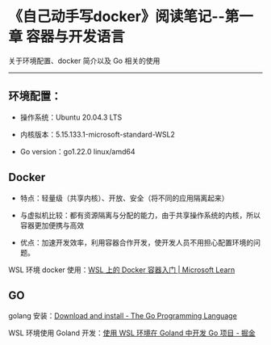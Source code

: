 # 《自己动手写docker》阅读笔记--第一章 容器与开发语言


关于环境配置、docker 简介以及 Go 相关的使用

<!--more-->

---

## 环境配置：

- 操作系统：Ubuntu 20.04.3 LTS

- 内核版本：5.15.133.1-microsoft-standard-WSL2

- Go version：go1.22.0 linux/amd64

## Docker

- 特点：轻量级（共享内核）、开放、安全（将不同的应用隔离起来）

- 与虚拟机比较：都有资源隔离与分配的能力，由于共享操作系统的内核，所以容器更加便携与高效

- 优点：加速开发效率，利用容器合作开发，使开发人员不用担心配置环境的问题。

WSL 环境 docker 使用：[WSL 上的 Docker 容器入门 | Microsoft Learn](https://learn.microsoft.com/zh-cn/windows/wsl/tutorials/wsl-containers)

## GO

golang 安装：[Download and install - The Go Programming Language](https://golang.google.cn/doc/install)

WSL 环境使用 Goland 开发：[使用 WSL 环境在 Goland 中开发 Go 项目 - 掘金](https://juejin.cn/post/7102970555401240607)

